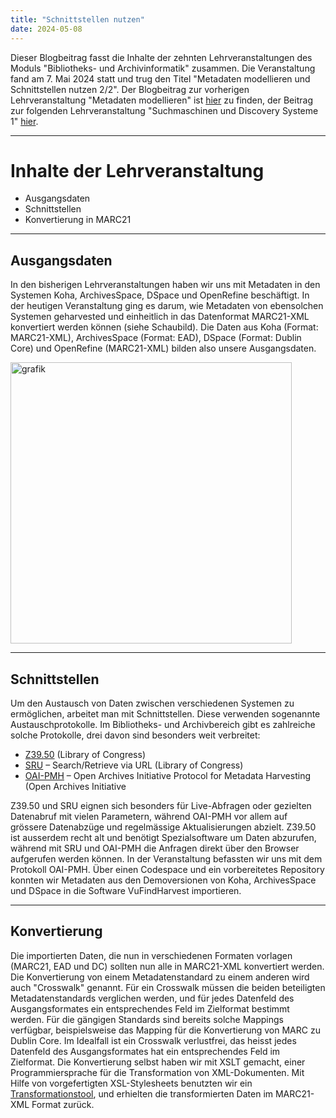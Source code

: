 ```yaml
---
title: "Schnittstellen nutzen"
date: 2024-05-08
---
```

Dieser Blogbeitrag fasst die Inhalte der zehnten Lehrveranstaltungen des Moduls "Bibliotheks- und Archivinformatik" zusammen. Die Veranstaltung fand am 7. Mai 2024 statt und trug den Titel "Metadaten modellieren und Schnittstellen nutzen 2/2".
Der Blogbeitrag zur vorherigen Lehrveranstaltung "Metadaten modellieren" ist [hier](https://anna-staub.github.io/lerntagebuch_bain/2024/03/12/metadaten_schnittstellen_1_openrefine.html) zu finden, der Beitrag zur folgenden Lehrveranstaltung "Suchmaschinen und Discovery Systeme 1" [hier](https://anna-staub.github.io/lerntagebuch_bain/2024/05/21/suchmaschinen_discovery_systeme_1.html).

-----

# Inhalte der Lehrveranstaltung
-	Ausgangsdaten
-	Schnittstellen
-	Konvertierung in MARC21

-----

## Ausgangsdaten
In den bisherigen Lehrveranstaltungen haben wir uns mit Metadaten in den Systemen Koha, ArchivesSpace, DSpace und OpenRefine beschäftigt. In der heutigen Veranstaltung ging es darum, wie Metadaten von ebensolchen Systemen geharvested und einheitlich in das Datenformat MARC21-XML konvertiert werden können (siehe Schaubild). Die Daten aus Koha (Format: MARC21-XML), ArchivesSpace (Format: EAD), DSpace (Format: Dublin Core) und OpenRefine (MARC21-XML) bilden also unsere Ausgangsdaten.

<img width="450" alt="grafik" src="https://github.com/anna-staub/lerntagebuch_bain/assets/90337803/b12b2234-0c12-4de9-a5a9-2ad7e37c6f63">


-----

## Schnittstellen
Um den Austausch von Daten zwischen verschiedenen Systemen zu ermöglichen, arbeitet man mit Schnittstellen. Diese verwenden sogenannte Austauschprotokolle. Im Bibliotheks- und Archivbereich gibt es zahlreiche solche Protokolle, drei davon sind besonders weit verbreitet:

-	[Z39.50](https://www.loc.gov/z3950/agency/) (Library of Congress)
-	[SRU](https://www.loc.gov/standards/sru/) – Search/Retrieve via URL (Library of Congress)
-	[OAI-PMH](https://www.openarchives.org/pmh/) – Open Archives Initiative Protocol for Metadata Harvesting (Open Archives Initiative

Z39.50 und SRU eignen sich besonders für Live-Abfragen oder gezielten Datenabruf mit vielen Parametern, während OAI-PMH vor allem auf grössere Datenabzüge und regelmässige Aktualisierungen abzielt. Z39.50 ist ausserdem recht alt und benötigt Spezialsoftware um Daten abzurufen, während mit SRU und OAI-PMH die Anfragen direkt über den Browser aufgerufen werden können. 
In der Veranstaltung befassten wir uns mit dem Protokoll OAI-PMH. Über einen Codespace und ein vorbereitetes Repository konnten wir Metadaten aus den Demoversionen von Koha, ArchivesSpace und DSpace in die Software VuFindHarvest importieren. 

-----

## Konvertierung
Die importierten Daten, die nun in verschiedenen Formaten vorlagen (MARC21, EAD und DC) sollten nun alle in MARC21-XML konvertiert werden. Die Konvertierung von einem Metadatenstandard zu einem anderen wird auch "Crosswalk" genannt. Für ein Crosswalk müssen die beiden beteiligten Metadatenstandards verglichen werden, und für jedes Datenfeld des Ausgangsformates ein entsprechendes Feld im Zielformat bestimmt werden. Für die gängigen Standards sind bereits solche Mappings verfügbar, beispielsweise das Mapping für die Konvertierung von MARC zu Dublin Core. 
Im Idealfall ist ein Crosswalk verlustfrei, das heisst jedes Datenfeld des Ausgangsformates hat ein entsprechendes Feld im Zielformat. 
Die Konvertierung selbst haben wir mit XSLT gemacht, einer Programmiersprache für die Transformation von XML-Dokumenten. Mit Hilfe von vorgefertigten XSL-Stylesheets benutzten wir ein [Transformationstool](http://xsltransform.net/), und erhielten die transformierten Daten im MARC21-XML Format zurück.
